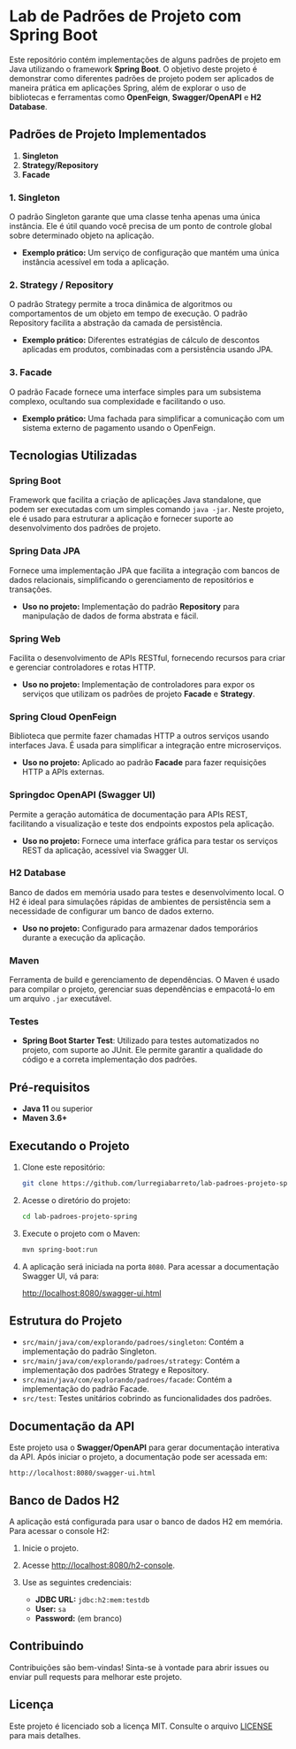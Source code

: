 # Lab de Padrões de Projeto com Spring Boot

Este repositório contém implementações de alguns padrões de projeto em Java utilizando o framework **Spring Boot**. O objetivo deste projeto é demonstrar como diferentes padrões de projeto podem ser aplicados de maneira prática em aplicações Spring, além de explorar o uso de bibliotecas e ferramentas como **OpenFeign**, **Swagger/OpenAPI** e **H2 Database**.

## Padrões de Projeto Implementados

1. **Singleton**
2. **Strategy/Repository**
3. **Facade**

### 1. Singleton
O padrão Singleton garante que uma classe tenha apenas uma única instância. Ele é útil quando você precisa de um ponto de controle global sobre determinado objeto na aplicação.

- **Exemplo prático:** Um serviço de configuração que mantém uma única instância acessível em toda a aplicação.

### 2. Strategy / Repository
O padrão Strategy permite a troca dinâmica de algoritmos ou comportamentos de um objeto em tempo de execução. O padrão Repository facilita a abstração da camada de persistência.

- **Exemplo prático:** Diferentes estratégias de cálculo de descontos aplicadas em produtos, combinadas com a persistência usando JPA.

### 3. Facade
O padrão Facade fornece uma interface simples para um subsistema complexo, ocultando sua complexidade e facilitando o uso.

- **Exemplo prático:** Uma fachada para simplificar a comunicação com um sistema externo de pagamento usando o OpenFeign.

## Tecnologias Utilizadas

### Spring Boot
Framework que facilita a criação de aplicações Java standalone, que podem ser executadas com um simples comando `java -jar`. Neste projeto, ele é usado para estruturar a aplicação e fornecer suporte ao desenvolvimento dos padrões de projeto.

### Spring Data JPA
Fornece uma implementação JPA que facilita a integração com bancos de dados relacionais, simplificando o gerenciamento de repositórios e transações.

- **Uso no projeto:** Implementação do padrão **Repository** para manipulação de dados de forma abstrata e fácil.

### Spring Web
Facilita o desenvolvimento de APIs RESTful, fornecendo recursos para criar e gerenciar controladores e rotas HTTP.

- **Uso no projeto:** Implementação de controladores para expor os serviços que utilizam os padrões de projeto **Facade** e **Strategy**.

### Spring Cloud OpenFeign
Biblioteca que permite fazer chamadas HTTP a outros serviços usando interfaces Java. É usada para simplificar a integração entre microserviços.

- **Uso no projeto:** Aplicado ao padrão **Facade** para fazer requisições HTTP a APIs externas.

### Springdoc OpenAPI (Swagger UI)
Permite a geração automática de documentação para APIs REST, facilitando a visualização e teste dos endpoints expostos pela aplicação.

- **Uso no projeto:** Fornece uma interface gráfica para testar os serviços REST da aplicação, acessível via Swagger UI.

### H2 Database
Banco de dados em memória usado para testes e desenvolvimento local. O H2 é ideal para simulações rápidas de ambientes de persistência sem a necessidade de configurar um banco de dados externo.

- **Uso no projeto:** Configurado para armazenar dados temporários durante a execução da aplicação.

### Maven
Ferramenta de build e gerenciamento de dependências. O Maven é usado para compilar o projeto, gerenciar suas dependências e empacotá-lo em um arquivo `.jar` executável.

### Testes
- **Spring Boot Starter Test**: Utilizado para testes automatizados no projeto, com suporte ao JUnit. Ele permite garantir a qualidade do código e a correta implementação dos padrões.

## Pré-requisitos

- **Java 11** ou superior
- **Maven 3.6+**

## Executando o Projeto

1. Clone este repositório:

   ```bash
   git clone https://github.com/lurregiabarreto/lab-padroes-projeto-spring.git
   ```

2. Acesse o diretório do projeto:

   ```bash
   cd lab-padroes-projeto-spring
   ```

3. Execute o projeto com o Maven:

   ```bash
   mvn spring-boot:run
   ```

4. A aplicação será iniciada na porta `8080`. Para acessar a documentação Swagger UI, vá para:

   [http://localhost:8080/swagger-ui.html](http://localhost:8080/swagger-ui.html)

## Estrutura do Projeto

- `src/main/java/com/explorando/padroes/singleton`: Contém a implementação do padrão Singleton.
- `src/main/java/com/explorando/padroes/strategy`: Contém a implementação dos padrões Strategy e Repository.
- `src/main/java/com/explorando/padroes/facade`: Contém a implementação do padrão Facade.
- `src/test`: Testes unitários cobrindo as funcionalidades dos padrões.

## Documentação da API

Este projeto usa o **Swagger/OpenAPI** para gerar documentação interativa da API. Após iniciar o projeto, a documentação pode ser acessada em:

```
http://localhost:8080/swagger-ui.html
```

## Banco de Dados H2

A aplicação está configurada para usar o banco de dados H2 em memória. Para acessar o console H2:

1. Inicie o projeto.
2. Acesse [http://localhost:8080/h2-console](http://localhost:8080/h2-console).
3. Use as seguintes credenciais:

    - **JDBC URL:** `jdbc:h2:mem:testdb`
    - **User:** `sa`
    - **Password:** (em branco)

## Contribuindo

Contribuições são bem-vindas! Sinta-se à vontade para abrir issues ou enviar pull requests para melhorar este projeto.

## Licença

Este projeto é licenciado sob a licença MIT. Consulte o arquivo [LICENSE](LICENSE) para mais detalhes.



